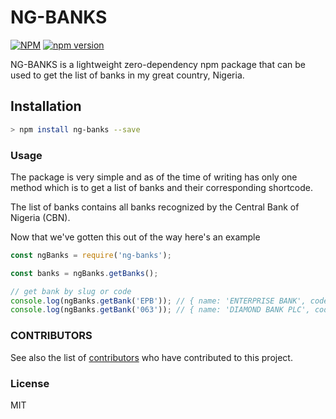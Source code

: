 # NG-BANKS

[![NPM](https://nodei.co/npm/ng-banks.png)](https://nodei.co/npm/ng-banks/)
[![npm version](https://badge.fury.io/js/ng-banks.svg)](https://badge.fury.io/js/ng-banks)

NG-BANKS is a lightweight zero-dependency npm package that can be used to get the list of banks in my great country, Nigeria.

## Installation

```bash
> npm install ng-banks --save
```

### Usage

The package is very simple and as of the time of writing has only one method which is to get a list of banks and their corresponding shortcode.

The list of banks contains all banks recognized by the Central Bank of Nigeria (CBN).

Now that we've gotten this out of the way here's an example

```js
const ngBanks = require('ng-banks');

const banks = ngBanks.getBanks();

// get bank by slug or code
console.log(ngBanks.getBank('EPB')); // { name: 'ENTERPRISE BANK', code: '084', slug: 'EPB' }
console.log(ngBanks.getBank('063')); // { name: 'DIAMOND BANK PLC', code: '063', slug: 'DMB' }
```

### CONTRIBUTORS

See also the list of [contributors](https://github.com/BolajiOlajide/ng-banks/contributors) who have contributed to this project.

### License

MIT

